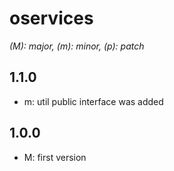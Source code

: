 # oservices

*(M): major, (m): minor, (p): patch*

## 1.1.0
* m: util public interface was added

## 1.0.0
* M: first version
